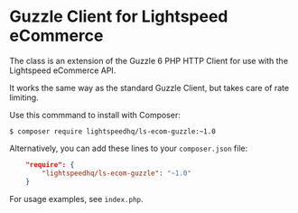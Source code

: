 Guzzle Client for Lightspeed eCommerce
======================================

The class is an extension of the Guzzle 6 PHP HTTP Client for use with the Lightspeed eCommerce API.

It works the same way as the standard Guzzle Client, but takes care of rate limiting.

Use this commmand to install with Composer:

```shell
$ composer require lightspeedhq/ls-ecom-guzzle:~1.0
```

Alternatively, you can add these lines to your `composer.json` file:

```json
    "require": {
        "lightspeedhq/ls-ecom-guzzle": "~1.0"
    }
```

For usage examples, see `index.php`.
